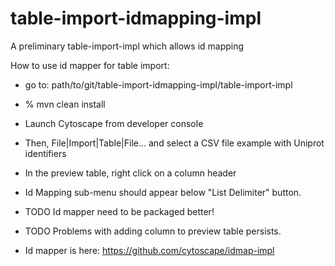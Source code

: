 # table-import-idmapping-impl
A preliminary table-import-impl which allows id mapping

How to use id mapper for table import:
* go to: path/to/git/table-import-idmapping-impl/table-import-impl
* % mvn clean install
* Launch Cytoscape from developer console
* Then, File|Import|Table|File... and select a CSV file example with Uniprot identifiers
* In the preview table, right click on a column header 
* Id Mapping sub-menu should appear below "List Delimiter" button.
  
  
* TODO Id mapper need to be packaged better!
* TODO Problems with adding column to preview table persists.
 
* Id mapper is here: https://github.com/cytoscape/idmap-impl 

